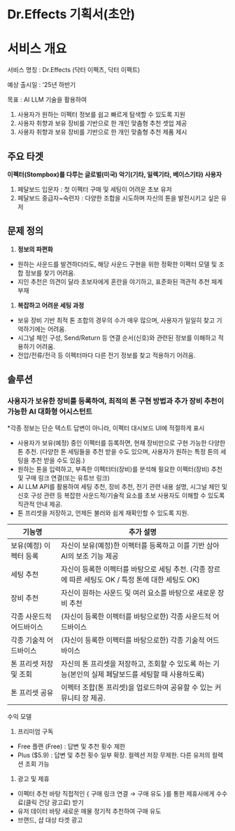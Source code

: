 # Dr.Effects 기획서(초안)

# 서비스 개요

서비스 명칭 : Dr.Effects (닥터 이펙츠, 닥터 이펙트)

예상 출시일 : ‘25년 하반기

목표 : AI LLM 기술을 활용하여

1. 사용자가 원하는 이펙터 정보를 쉽고 빠르게 탐색할 수 있도록 지원
2. 사용자 취향과 보유 장비를 기반으로 한 개인 맞춤형 추천 셋업 제공
3. 사용자 취향과 보유 장비를 기반으로 한 개인 맞춤형 추천 제품 제시

## 주요 타겟

**이펙터(Stompbox)를  다루는 글로벌(미국) 악기(기타, 일렉기타, 베이스기타) 사용자**

1. 페달보드 입문자 : 첫 이펙터 구매 및 세팅이 어려운 초보 유저
2. 페달보드 중급자~숙련자 : 다양한 조합을 시도하며 자신의 톤을 발전시키고 싶은 유저

## 문제 정의

1. **정보의 파편화**
- 원하는 사운드를 발견하더라도, 해당 사운드 구현을 위한 정확한 이펙터 모델 및 조합 정보를 찾기 어려움.
- 지인 추천은 의견이 달라 초보자에게 혼란을 야기하고, 표준화된 객관적 추천 체계 부재
1. **복잡하고 어려운 세팅 과정**
- 보유 장비 기반 최적 톤 조합의 경우의 수가 매우 많으며, 사용자가 일일히 찾고 기억하기에는 어려움.
- 시그널 체인 구성, Send/Return 등 연결 순서(신호)와 관련된 정보를 이해하고 적용하기 어려움.
- 전압/전류/전극 등 이펙터마다 다른 전기 정보를 찾고 적용하기 어려움.

## 솔루션

### 사용자가 보유한 장비를 등록하여, 최적의 톤 구현 방법과 추가 장비 추천이 가능한 AI 대화형 어시스턴트

*각종 정보는 단순 텍스트 답변이 아니라, 이펙터 대시보드 UI에 적절하게 표시

- 사용자가 보유(예정) 중인 이펙터를 등록하면, 현재 장비만으로 구현 가능한 다양한 톤 추천. (다양한 톤 세팅들을 추천 받을 수도 있으며, 사용자가 원하는 특정 톤의 세팅을 추천 받을 수도 있음.)
- 원하는 톤을 입력하고, 부족한 이펙터터(장비)를 분석해 필요한 이펙터(장비) 추천 및 구매 링크 연결(또는 유튜브 링크)
- AI LLM API를 활용하여 세팅 추천, 장비 추천, 전기 관련 내용 설명, 시그널 체인 및 신호 구성 관련 등 복잡한 사운드적/기술적 요소를 초보 사용자도 이해할 수 있도록 직관적 안내 제공.
- 톤 프리셋을 저장하고, 언제든 불러와 쉽게 재확인할 수 있도록 지원.

| 기능명 | 추가 설명 |
| --- | --- |
| 보유(예정) 이펙터 등록 | 자신이 보유(예정)한 이펙터를 등록하고 이를 기반 삼아 AI의 보조 기능 제공 |
| 세팅 추천 | 자신이 등록한 이펙터를 바탕으로 세팅 추천. (각종 장르에 따른 세팅도 OK / 특정 톤에 대한 세팅도 OK) |
| 장비 추천 | 자신이 원하는 사운드 및 여러 요소를 바탕으로 새로운 장비 추천 |
| 각종 사운드적 어드바이스 | (자신이 등록한 이펙터를 바탕으로한) 각종 사운드적 어드바이스 |
| 각종 기술적 어드바이스 | (자신이 등록한 이펙터를 바탕으로한) 각종 기술적 어드바이스 |
| 톤 프리셋 저장 및 조회 | 자신의 톤 프리셋을 저장하고, 조회할 수 있도록 하는 기능(본인의 실제 페달보드를 세팅할 때 사용하도록) |
| 톤 프리셋 공유 | 이펙터 조합(톤 프리셋)을 업로드하여 공유할 수 있는 커뮤니티 장 제공. |

수익 모델

1. 프리미엄 구독
- Free 플랜 (Free) : 답변 및 추천 횟수 제한
- Plus ($5.9) : 답변 및 추천 횟수 일부 확장. 컬렉션 저장 무제한. 다른 유저의 컬렉션 조회 가능

1. 광고 및 제휴
- 이펙터 추천 바탕 직접적인 { 구매 링크 연결 → 구매 유도 }를 통한 제휴사에게 수수료(클릭 건당 광고료) 받기
- 유저 데이터 바탕 새로운 매물 정기적 추천하여 구매 유도
- 브랜드, 샵 대상 타겟 광고